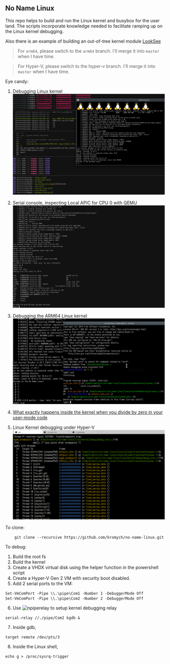 ## No Name Linux

This repo helps to build and run the Linux kernel and busybox for the user land.
The scripts incorporate knowledge needed to facilitate ramping up on the Linux kernel 
debugging.

Also there is an example of building an out-of-tree kernel module [LookSee](./lookseemod/looksee.c)

> For `arm64`, please switch to the `arm64` branch.
> I'll merge it into `master` when I have time.

> For Hyper-V, please switch to the hyper-v branch.
> I'll merge it into `master` when I have time.


Eye candy:
1. Debugging Linux kernel
![Debugging Linux kernel](./notes/debug-graphic.png "Debugging Linux kernel")

2. Serial console, inspecting Local APIC for CPU 0 with QEMU
![Serial console](./notes/qemu-monitor-lapic.png "Serial console")

3. Debugging the ARM64 Linux kernel
![ARM64 Linux kernel](./notes/arm64-debug.png "ARM64 Linux kernel")

4. [What exactly happens inside the kernel when you divide by zero in your user-mode code](./notes/div-by-zero.md)

5. Linux Kernel debugging under Hyper-V 
![Linux Kernel debugging under Hyper-V](./notes/hyper-v-kdbg.png)

To clone:
```
	git clone --recursive https://github.com/kromych/no-name-linux.git
```

To debug:

1. Build the root fs
2. Build the kernel
3. Create a VHDX virtual disk using the helper function in the powershell script
4. Create a Hyper-V Gen 2 VM with security boot disabled.
5. Add 2 serial ports to the VM:
```
Set-VmComPort -Pipe \\.\pipe\Com1 -Number 1 -DebuggerMode Off
Set-VmComPort -Pipe \\.\pipe\Com2 -Number 2 -DebuggerMode Off    
```
6. Use ![npiperelay](https://github.com/jstarks/npiperelay) to setup kernel debugging relay
```
serial-relay //./pipe/Com2 kgdb &
```
7. Inside gdb,
```
target remote /dev/pts/3
```
8. Inside the Linux shell,
```
echo g > /proc/sysrq-trigger
```
